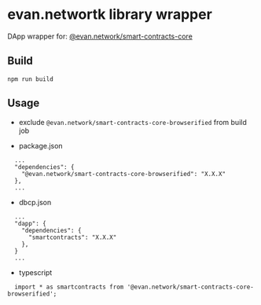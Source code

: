 # evan.networtk library wrapper

DApp wrapper for: [@evan.network/smart-contracts-core](https://github.com/evannetwork/smart-contracts-core)

## Build
```
npm run build
```


## Usage
- exclude `@evan.network/smart-contracts-core-browserified` from build job

- package.json
```
  ...
  "dependencies": {
    "@evan.network/smart-contracts-core-browserified": "X.X.X"
  },
  ...
```

- dbcp.json
```
  ...
  "dapp": {
    "dependencies": {
      "smartcontracts": "X.X.X"
    },
  }
  ...
```

- typescript
```
  import * as smartcontracts from '@evan.network/smart-contracts-core-browserified';
```
